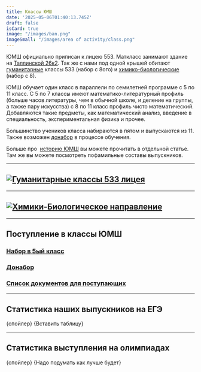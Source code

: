 ```yaml
---
title: Классы ЮМШ
date: '2025-05-06T01:40:13.745Z'
draft: false
isCard: true
image: "/images/ban.png"
imageSmall: "/images/area of ​​activity/class.png"
---
```


ЮМШ официально приписан к лицею 553. Маткласс занимают здание на [Таллинской 26к2](https://yandex.com/maps/2/saint-petersburg/house/tallinskaya_ulitsa_26k2/Z0kYcgZnT0EAQFtjfXVzd3pgYA==/?ll=30.416678%2C59.927332&z=16.6). Так же с нами под одной крышей обитают [гуманитарные](https://www.gumklass533.com/) классы 533 (набор с 8ого) и [химико-биологические](/class/hb) (набор с 8).

ЮМШ обучает один класс в параллели по семилетней программе с 5 по 11 класс. С 5 по 7 классы имеют математико-литературный профиль (больше часов литературы, чем в обычной школе, и деление на группы, а также пару искусства) с 8 по 11 класс профиль чисто математический. Добавляются такие предметы, как математический анализ, введение в специальность, экспериментальная физика и прочее.

Большинство учеников класса набираются в пятом и выпускаются из 11. Также возможен [донабор](/class/donabor) в процессе обучения.

Больше про  [историю ЮМШ](/yumsh/history/) вы можете прочитать в отдельной статье. Там же вы можете посмотреть пофамильные составы выпускников.

---
## [![Гуманитарные классы 533 лицея](https://zverevzve.github.io/YUMSH-site/images/плашки_классы-10.png)](https://www.gumklass533.com/)

---
## [![Химики-Биологическое направление](https://zverevzve.github.io/YUMSH-site/images/плашки_классы-11.png)](/class/hb)

---
## Поступление в классы ЮМШ

### [Набор в 5ый класс](/class/nabor5)

### [Донабор](/class/donabor)

### [Список документов для поступающих](/class/doclist)

---
## Статистика наших выпускников на ЕГЭ
{спойлер}
{Вставить таблицу}

---
## Статистика выступления на олимпиадах
{спойлер}
{Надо подумать как лучше будет}


